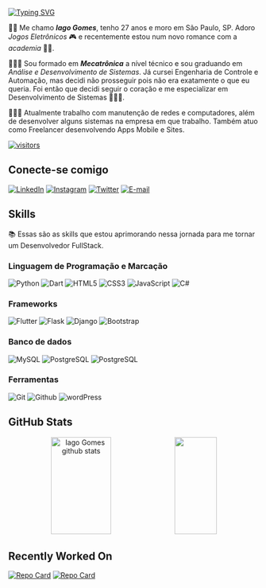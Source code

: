 [![Typing SVG](https://readme-typing-svg.herokuapp.com/?color=87CEFA&size=35&center=true&vCenter=true&width=1000&lines=Bem+vindo+ao+meu+Perfil+GitHub!+🐱;Aceita+um+cafézinho?+☕:%29)](https://git.io/typing-svg)

✌🏾 Me chamo ***Iago Gomes***, tenho 27 anos e moro em São Paulo, SP. Adoro *Jogos Eletrônicos* 🎮 e recentemente estou num novo romance com a *academia* 🏋🏽.

👨🏽‍🎓 Sou formado em ***Mecatrônica*** a nível técnico e sou graduando em *Análise e Desenvolvimento de Sistemas*. Já cursei Engenharia de Controle e Automação, mas decidi não prosseguir pois não era exatamente o que eu queria. Foi então que decidi seguir o coração e me especializar em Desenvolvimento de Sistemas 👨🏽‍💻.

👨🏽‍💼 Atualmente trabalho com manutenção de redes e computadores, além de desenvolver alguns sistemas na empresa em que trabalho. Também atuo como Freelancer desenvolvendo Apps Mobile e Sites.

[![visitors](https://visitcount.itsvg.in/api?id=iagogomes96&icon=0&color=0)](https://visitcount.itsvg.in)

## Conecte-se comigo

[![LinkedIn](https://img.shields.io/badge/LinkedIn-FFF.svg?&logo=linkedin&logoColor=0E76A8)](https://www.linkedin.com/in/iago-gomes-2b8a4825b/)
[![Instagram](https://img.shields.io/badge/Instagram-fff.svg?&logo=instagram)](https://www.instagram.com/gomes_iago_/)
[![Twitter](https://img.shields.io/badge/Twitter-fff.svg?&logo=twitter)](https://twitter.com/_indiian)
[![E-mail](https://img.shields.io/badge/Outlook-fff.svg?&logo=microsoft-Outlook&logoColor=blue)](mailto:gomes.iago@outlook.com.br)


## Skills

📚 Essas são as skills que estou aprimorando nessa jornada para me tornar um Desenvolvedor FullStack.

### Linguagem de Programação e Marcação
![Python](https://img.shields.io/badge/Python-3670A0.svg?&logo=python&logoColor=ffdd54)
![Dart](https://img.shields.io/badge/Dart-FFF.svg?logo=dart&logoColor=blue)
![HTML5](https://img.shields.io/badge/HTML5-E34F26?&logo=html5&logoColor=white)
![CSS3](https://img.shields.io/badge/CSS3-FFF?&logo=css3&logoColor=264CE4)
![JavaScript](https://img.shields.io/badge/JavaScript-000?&logo=javascript)
![C#](https://img.shields.io/badge/C%23-fff.svg?&logo=c-sharp&logoColor=1A7515)

### Frameworks
![Flutter](https://img.shields.io/badge/Flutter-FFF?&logo=flutter&logoColor=blue)
![Flask](https://img.shields.io/badge/Flask-3670A0?&logo=flask&logoColor=white)
![Django](https://img.shields.io/badge/Django-103E2E?&logo=django&logoColor=white)
![Bootstrap](https://img.shields.io/badge/Bootstrap-FFF?&logo=bootstrap&logoColor=8A0AFC)

### Banco de dados
![MySQL](https://img.shields.io/badge/MySQL-1E4C68?&logo=Mysql&logoColor=FFF)
![PostgreSQL](https://img.shields.io/badge/PostgreSQL-316192.svg?logo=postgresql&logoColor=white)
![PostgreSQL](https://img.shields.io/badge/SQLite-07405e.svg?logo=sqlite&logoColor=white)

### Ferramentas
![Git](https://img.shields.io/badge/Git-F05032?&logo=git&logoColor=white)
![Github](https://img.shields.io/badge/Github-181717?&logo=Github&logoColor=white)
![wordPress](https://img.shields.io/badge/Wordpress-21759B?logo=wordpress&logoColor=white)

## GitHub Stats
<div align="center">  
  <img width="49%" height="195px" src="https://github-readme-stats.vercel.app/api?username=iagogomes96&show_icons=true&count_private=true&hide_border=true&title_color=87CEFA&icon_color=87CEFA&text_color=c9d1d9&bg_color=0d1117" alt="Iago Gomes github stats" /> 
  <img width="41%" height="195px" src="https://github-readme-stats.vercel.app/api/top-langs/?username=iagogomes96&layout=compact&hide_border=true&title_color=87CEFA&text_color=87CEFA&bg_color=0d1117" />
</div>

## Recently Worked On
[![Repo Card](https://github-readme-stats.vercel.app/api/pin/?username=iagogomes96&repo=HypestLoader&bg_color=0d1117&border_color=0d1117&show_icons=true&icon_color=87CEF&title_color=87CEFA&text_color=FFF)](https://github.com/iagogomes96/HypestLoader)
[![Repo Card](https://github-readme-stats.vercel.app/api/pin/?username=iagogomes96&repo=dio-lab-open-source&bg_color=0d1117&border_color=0d1117&show_icons=true&icon_color=87CEF&title_color=87CEFA&text_color=FFF)](https://github.com/iagogomes96/dio-lab-open-source)
